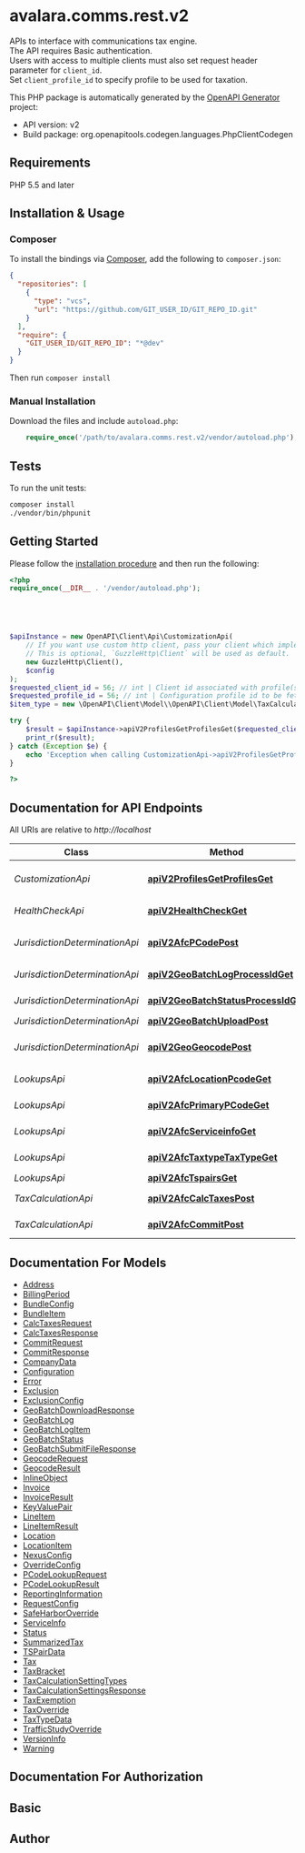 # avalara.comms.rest.v2

APIs to interface with communications tax engine.<br />The API requires Basic authentication.<br />Users with access to multiple clients must also set request header parameter for <code>client_id</code>.<br />Set <code>client_profile_id</code> to specify profile to be used for taxation.

This PHP package is automatically generated by the [OpenAPI Generator](https://openapi-generator.tech) project:

- API version: v2
- Build package: org.openapitools.codegen.languages.PhpClientCodegen

## Requirements

PHP 5.5 and later

## Installation & Usage

### Composer

To install the bindings via [Composer](http://getcomposer.org/), add the following to `composer.json`:

```json
{
  "repositories": [
    {
      "type": "vcs",
      "url": "https://github.com/GIT_USER_ID/GIT_REPO_ID.git"
    }
  ],
  "require": {
    "GIT_USER_ID/GIT_REPO_ID": "*@dev"
  }
}
```

Then run `composer install`

### Manual Installation

Download the files and include `autoload.php`:

```php
    require_once('/path/to/avalara.comms.rest.v2/vendor/autoload.php');
```

## Tests

To run the unit tests:

```bash
composer install
./vendor/bin/phpunit
```

## Getting Started

Please follow the [installation procedure](#installation--usage) and then run the following:

```php
<?php
require_once(__DIR__ . '/vendor/autoload.php');





$apiInstance = new OpenAPI\Client\Api\CustomizationApi(
    // If you want use custom http client, pass your client which implements `GuzzleHttp\ClientInterface`.
    // This is optional, `GuzzleHttp\Client` will be used as default.
    new GuzzleHttp\Client(),
    $config
);
$requested_client_id = 56; // int | Client id associated with profile(s) to be fetched  Null value will use client id submitting the request or default client id as applicable.
$requested_profile_id = 56; // int | Configuration profile id to be fetched  Use 0 to indicate all profiles  Null value will use profile id from request or 0 if not set.
$item_type = new \OpenAPI\Client\Model\\OpenAPI\Client\Model\TaxCalculationSettingTypes(); // \OpenAPI\Client\Model\TaxCalculationSettingTypes | Item Type  Examples:    Configuration, Bundle, Exclusion, Override, All

try {
    $result = $apiInstance->apiV2ProfilesGetProfilesGet($requested_client_id, $requested_profile_id, $item_type);
    print_r($result);
} catch (Exception $e) {
    echo 'Exception when calling CustomizationApi->apiV2ProfilesGetProfilesGet: ', $e->getMessage(), PHP_EOL;
}

?>
```

## Documentation for API Endpoints

All URIs are relative to *http://localhost*

Class | Method | HTTP request | Description
------------ | ------------- | ------------- | -------------
*CustomizationApi* | [**apiV2ProfilesGetProfilesGet**](docs/Api/CustomizationApi.md#apiv2profilesgetprofilesget) | **GET** /api/v2/profiles/GetProfiles | Retrieves one or more profiles with associated settings and configurable items
*HealthCheckApi* | [**apiV2HealthCheckGet**](docs/Api/HealthCheckApi.md#apiv2healthcheckget) | **GET** /api/v2/HealthCheck | Health check that confirms the service is operational and ready to use
*JurisdictionDeterminationApi* | [**apiV2AfcPCodePost**](docs/Api/JurisdictionDeterminationApi.md#apiv2afcpcodepost) | **POST** /api/v2/afc/PCode | Get PCode(s) associated with a location - Ctry/State/County/City/Zip/NpaNxx/Fips.
*JurisdictionDeterminationApi* | [**apiV2GeoBatchLogProcessIdGet**](docs/Api/JurisdictionDeterminationApi.md#apiv2geobatchlogprocessidget) | **GET** /api/v2/geo/batch/log/{processId} | Retrieves log on Geo Batch file
*JurisdictionDeterminationApi* | [**apiV2GeoBatchStatusProcessIdGet**](docs/Api/JurisdictionDeterminationApi.md#apiv2geobatchstatusprocessidget) | **GET** /api/v2/geo/batch/status/{processId} | Retrieves information on Geo Batch file status
*JurisdictionDeterminationApi* | [**apiV2GeoBatchUploadPost**](docs/Api/JurisdictionDeterminationApi.md#apiv2geobatchuploadpost) | **POST** /api/v2/geo/batch/Upload | Uploads file to Geo Batch.
*JurisdictionDeterminationApi* | [**apiV2GeoGeocodePost**](docs/Api/JurisdictionDeterminationApi.md#apiv2geogeocodepost) | **POST** /api/v2/geo/Geocode | Geocodes one or multiple street addresses and/or lat/long coordinate pairs.
*LookupsApi* | [**apiV2AfcLocationPcodeGet**](docs/Api/LookupsApi.md#apiv2afclocationpcodeget) | **GET** /api/v2/afc/location/{pcode} | Get location data associated with a PCode
*LookupsApi* | [**apiV2AfcPrimaryPCodeGet**](docs/Api/LookupsApi.md#apiv2afcprimarypcodeget) | **GET** /api/v2/afc/primary/{pCode} | Get primary location data associated with a PCode
*LookupsApi* | [**apiV2AfcServiceinfoGet**](docs/Api/LookupsApi.md#apiv2afcserviceinfoget) | **GET** /api/v2/afc/serviceinfo | Retrieves server time, service build version and engine version
*LookupsApi* | [**apiV2AfcTaxtypeTaxTypeGet**](docs/Api/LookupsApi.md#apiv2afctaxtypetaxtypeget) | **GET** /api/v2/afc/taxtype/{taxType} | Get the tax information (description and category) for a tax type ID
*LookupsApi* | [**apiV2AfcTspairsGet**](docs/Api/LookupsApi.md#apiv2afctspairsget) | **GET** /api/v2/afc/tspairs | Get transaction/service pair information
*TaxCalculationApi* | [**apiV2AfcCalcTaxesPost**](docs/Api/TaxCalculationApi.md#apiv2afccalctaxespost) | **POST** /api/v2/afc/CalcTaxes | Performs tax calculations on all invoices and line items within the request body.
*TaxCalculationApi* | [**apiV2AfcCommitPost**](docs/Api/TaxCalculationApi.md#apiv2afccommitpost) | **POST** /api/v2/afc/Commit | Commits or un-commits a document code.


## Documentation For Models

 - [Address](docs/Model/Address.md)
 - [BillingPeriod](docs/Model/BillingPeriod.md)
 - [BundleConfig](docs/Model/BundleConfig.md)
 - [BundleItem](docs/Model/BundleItem.md)
 - [CalcTaxesRequest](docs/Model/CalcTaxesRequest.md)
 - [CalcTaxesResponse](docs/Model/CalcTaxesResponse.md)
 - [CommitRequest](docs/Model/CommitRequest.md)
 - [CommitResponse](docs/Model/CommitResponse.md)
 - [CompanyData](docs/Model/CompanyData.md)
 - [Configuration](docs/Model/Configuration.md)
 - [Error](docs/Model/Error.md)
 - [Exclusion](docs/Model/Exclusion.md)
 - [ExclusionConfig](docs/Model/ExclusionConfig.md)
 - [GeoBatchDownloadResponse](docs/Model/GeoBatchDownloadResponse.md)
 - [GeoBatchLog](docs/Model/GeoBatchLog.md)
 - [GeoBatchLogItem](docs/Model/GeoBatchLogItem.md)
 - [GeoBatchStatus](docs/Model/GeoBatchStatus.md)
 - [GeoBatchSubmitFileResponse](docs/Model/GeoBatchSubmitFileResponse.md)
 - [GeocodeRequest](docs/Model/GeocodeRequest.md)
 - [GeocodeResult](docs/Model/GeocodeResult.md)
 - [InlineObject](docs/Model/InlineObject.md)
 - [Invoice](docs/Model/Invoice.md)
 - [InvoiceResult](docs/Model/InvoiceResult.md)
 - [KeyValuePair](docs/Model/KeyValuePair.md)
 - [LineItem](docs/Model/LineItem.md)
 - [LineItemResult](docs/Model/LineItemResult.md)
 - [Location](docs/Model/Location.md)
 - [LocationItem](docs/Model/LocationItem.md)
 - [NexusConfig](docs/Model/NexusConfig.md)
 - [OverrideConfig](docs/Model/OverrideConfig.md)
 - [PCodeLookupRequest](docs/Model/PCodeLookupRequest.md)
 - [PCodeLookupResult](docs/Model/PCodeLookupResult.md)
 - [ReportingInformation](docs/Model/ReportingInformation.md)
 - [RequestConfig](docs/Model/RequestConfig.md)
 - [SafeHarborOverride](docs/Model/SafeHarborOverride.md)
 - [ServiceInfo](docs/Model/ServiceInfo.md)
 - [Status](docs/Model/Status.md)
 - [SummarizedTax](docs/Model/SummarizedTax.md)
 - [TSPairData](docs/Model/TSPairData.md)
 - [Tax](docs/Model/Tax.md)
 - [TaxBracket](docs/Model/TaxBracket.md)
 - [TaxCalculationSettingTypes](docs/Model/TaxCalculationSettingTypes.md)
 - [TaxCalculationSettingsResponse](docs/Model/TaxCalculationSettingsResponse.md)
 - [TaxExemption](docs/Model/TaxExemption.md)
 - [TaxOverride](docs/Model/TaxOverride.md)
 - [TaxTypeData](docs/Model/TaxTypeData.md)
 - [TrafficStudyOverride](docs/Model/TrafficStudyOverride.md)
 - [VersionInfo](docs/Model/VersionInfo.md)
 - [Warning](docs/Model/Warning.md)


## Documentation For Authorization



## Basic



## Author



